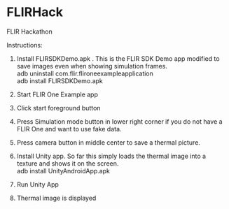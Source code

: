 # FLIRHack
FLIR Hackathon

Instructions:  
  
1) Install FLIRSDKDemo.apk . This is the FLIR SDK Demo app modified to save images even when showing simulation frames.  
adb uninstall com.flir.flironeexampleapplication  
adb install FLIRSDKDemo.apk    
  
2) Start FLIR One Example app  
  
3) Click start foreground button  
  
3) Press Simulation mode button in lower right corner if you do not have a FLIR One and want to use fake data.
  
4) Press camera button in middle center to save a thermal picture.
  
5) Install Unity app. So far this simply loads the thermal image into a texture and shows it on the screen.  
adb install UnityAndroidApp.apk    
  
6) Run Unity App  
  
7) Thermal image is displayed  
  
  